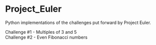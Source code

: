 # Project_Euler
Python implementations of the challenges put forward by Project Euler. 

Challenge #1 - Multiples of 3 and 5  
Challenge #2 - Even Fibonacci numbers
